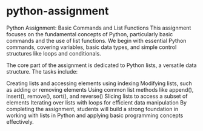 # python-assignment

Python Assignment: Basic Commands and List Functions
This assignment focuses on the fundamental concepts of Python, particularly basic commands and the use of list functions. We begin with essential Python commands, covering variables, basic data types, and simple control structures like loops and conditionals.

The core part of the assignment is dedicated to Python lists, a versatile data structure. The tasks include:

Creating lists and accessing elements using indexing
Modifying lists, such as adding or removing elements
Using common list methods like append(), insert(), remove(), sort(), and reverse()
Slicing lists to access a subset of elements
Iterating over lists with loops for efficient data manipulation
By completing the assignment, students will build a strong foundation in working with lists in Python and applying basic programming concepts effectively.

